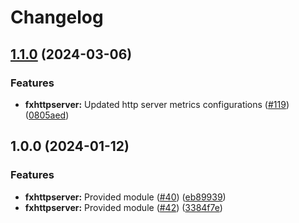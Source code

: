# Changelog

## [1.1.0](https://github.com/ankorstore/yokai/compare/fxhttpserver/v1.0.0...fxhttpserver/v1.1.0) (2024-03-06)


### Features

* **fxhttpserver:** Updated http server metrics configurations ([#119](https://github.com/ankorstore/yokai/issues/119)) ([0805aed](https://github.com/ankorstore/yokai/commit/0805aed30f0aba58db097b46aafef17d159de331))

## 1.0.0 (2024-01-12)


### Features

* **fxhttpserver:** Provided module ([#40](https://github.com/ankorstore/yokai/issues/40)) ([eb89939](https://github.com/ankorstore/yokai/commit/eb899390a2ae8ae64e8b6ea266a7ea860d2e1fdb))
* **fxhttpserver:** Provided module ([#42](https://github.com/ankorstore/yokai/issues/42)) ([3384f7e](https://github.com/ankorstore/yokai/commit/3384f7e33681a2476a9f68b6b670601180c91a4c))
